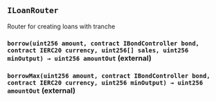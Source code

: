 ## `ILoanRouter`

Router for creating loans with tranche

### `borrow(uint256 amount, contract IBondController bond, contract IERC20 currency, uint256[] sales, uint256 minOutput) → uint256 amountOut` (external)

### `borrowMax(uint256 amount, contract IBondController bond, contract IERC20 currency, uint256 minOutput) → uint256 amountOut` (external)
